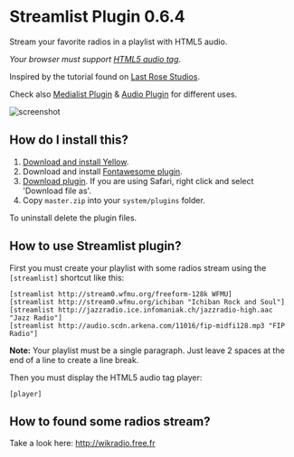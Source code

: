# Streamlist Plugin 0.6.4

Stream your favorite radios in a playlist with HTML5 audio.

*Your browser must support [HTML5 audio tag](https://en.wikipedia.org/wiki/HTML5_Audio)*.

Inspired by the tutorial found on [Last Rose Studios](http://devblog.lastrose.com/html5-audio-video-playlist).

Check also [Medialist Plugin](https://github.com/nibreh/yellow-plugin-medialist) & [Audio Plugin](https://github.com/schulle4u/yellow-plugin-audio) for different uses.

![screenshot](https://raw.githubusercontent.com/nibreh/yellow-plugin-streamlist/master/streamlist-radio.png)

## How do I install this?

1. [Download and install Yellow](https://github.com/datenstrom/yellow/).
2. Download and install [Fontawesome plugin](https://github.com/datenstrom/yellow-plugins/tree/master/fontawesome).
3. [Download plugin](https://github.com/nibreh/yellow-plugin-streamlist/archive/master.zip). If you are using Safari, right click and select 'Download file as'.
4. Copy `master.zip` into your `system/plugins` folder.

To uninstall delete the plugin files.

## How to use Streamlist plugin?

First you must create your playlist with some radios stream using the `[streamlist]` shortcut like this:

    [streamlist http://stream0.wfmu.org/freeform-128k WFMU]
    [streamlist http://stream0.wfmu.org/ichiban "Ichiban Rock and Soul"]
    [streamlist http://jazzradio.ice.infomaniak.ch/jazzradio-high.aac "Jazz Radio"]
    [streamlist http://audio.scdn.arkena.com/11016/fip-midfi128.mp3 "FIP Radio"]

**Note:** Your playlist must be a single paragraph. Just leave 2 spaces at the end of a line to create a line break.

Then you must display the HTML5 audio tag player:

    [player]

## How to found some radios stream?

Take a look here: http://wikradio.free.fr
